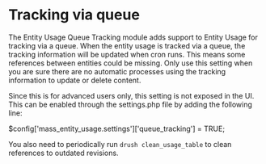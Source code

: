 Tracking via queue
============
The Entity Usage Queue Tracking module adds support to Entity Usage for tracking via a queue. When the entity usage is tracked via a queue, the tracking information will be updated when cron runs. This means some references between entities could be missing. Only use this setting when you are sure there are no automatic processes using the tracking information to update or delete content.

Since this is for advanced users only, this setting is not exposed in the UI. This can be enabled through the settings.php file by adding the following line:

$config['mass_entity_usage.settings']['queue_tracking'] = TRUE;

You also need to periodically run `drush clean_usage_table` to clean references
to outdated revisions.
